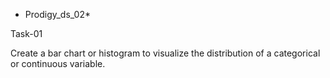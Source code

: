* Prodigy_ds_02*

Task-01

Create a bar chart or histogram to visualize the distribution of a categorical or continuous variable.
